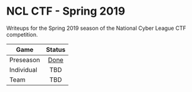 # NCL CTF - Spring 2019
Writeups for the Spring 2019 season of the National Cyber League CTF competition.

| Game        | Status           | 
| ----------- |:-------------:|
| Preseason   | [Done](PreSeason) |
| Individual  | TBD |
| Team | TBD |

